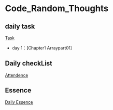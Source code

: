 # Code_Random_Thoughts

## daily task
[Task](https://docs.qq.com/doc/DUG9UR2ZUc3BjRUdY)

- day 1：[Chapter1 Arraypart01]

## Daily checkList
[Attendence](https://docs.qq.com/sheet/DUFBabmJxaGVjRVBX?tab=BB08J2&u=ddcbec0f8edd425889a2759bd9f31362)

## Essence
[Daily Essence](https://www.yuque.com/chengxuyuancarl/wnx1np/ktwax2)
